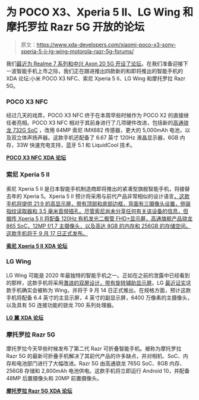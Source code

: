 # 为 POCO X3、Xperia 5 II、LG Wing 和摩托罗拉 Razr 5G 开放的论坛

> 原文：<https://www.xda-developers.com/xiaomi-poco-x3-sony-xperia-5-ii-lg-wing-motorola-razr-5g-forums/>

我们[最近为 Realme 7 系列和中兴 Axon 20 5G 开设了论坛](https://www.xda-developers.com/xda-forums-realme-7-pro-zte-axon-20-now-open/)。在我们准备迎接下一波智能手机上市之际，我们正在跟进推出四款新的和即将推出的智能手机的 XDA 论坛:小米 POCO X3 NFC、索尼 Xperia 5 II、LG Wing 和摩托罗拉 Razr 5G。

### POCO X3 NFC

经过几天的戏弄，POCO X3 NFC 终于在本周早些时候作为 POCO X2 的直接继任者亮相。POCO X3 NFC 相对于其前身进行了几项硬件改进，包括新的[高通骁龙 732G SoC](https://www.xda-developers.com/qualcomm-snapdragon-732g/) ，改用 64MP 索尼 IMX682 传感器，更大的 5,000mAh 电池，以及双立体声扬声器。这款手机还配备了 6.67 英寸 120Hz 液晶显示器，6GB 内存，33W 快速充电支持，蓝牙 5.1 和 LiquidCool 技术。

**[POCO X3 NFC XDA 论坛](https://forum.xda-developers.com/xiaomi-poco-x3-nfc)**

### 索尼 Xperia 5 II

索尼 Xperia 5 II 是日本智能手机制造商即将推出的紧凑型旗舰智能手机，将接替去年的 Xperia 5。Xperia 5 II 预计将采用与前代产品非常相似的设计语言[，这款手机将提供 21:9 的高显示屏，带有顶部和底部边框，背面有三摄像头设置，侧装指纹读取器和 3.5 毫米音频插孔。尽管索尼尚未分享任何有关该设备的信息，但据传 Xperia 5 II 将配备 120Hz 有机发光二极管 FHD+显示屏，高通旗舰产品骁龙 865 SoC，12MP f/1.7 主摄像头，以及高达 8GB 的内存和 256GB 的存储空间。这款手机将于 9 月 17 日正式发布。](https://www.xda-developers.com/sony-xperia-5-ii-leaked-render-shows-off-familiar-design-camera-shutter-key/)

**[索尼 Xperia 5 II XDA 论坛](https://forum.xda-developers.com/sony-xperia-5-ii)**

### LG Wing

LG Wing 可能是 2020 年最独特的智能手机之一。正如在之前的泄露中已经看到的那样，这款手机将采用[激进的双屏设计，带有旋转辅助显示屏](https://www.xda-developers.com/lg-wing-us-launch-pricing/)。LG [最近证实](https://www.xda-developers.com/lg-show-off-dual-screen-wing-smartphone-september-14/)这款手机确实会被称为 Wing，并将于 9 月 14 日正式推出。在规格方面，预计这款手机将配备 6.4 英寸的主显示屏，4 英寸的副显示屏，6400 万像素的主摄像头，以及具有 5G 连接功能的骁龙 700 系列处理器。

**[LG 翼 XDA 论坛](https://forum.xda-developers.com/lg-wing)**

### 摩托罗拉 Razr 5G

摩托罗拉今天早些时候发布了第二代 Razr 可折叠智能手机。被称为摩托罗拉 Razr 5G 的最新可折叠手机解决了其前代产品的许多缺点，并对相机、SoC、内存和电池部门进行了大幅改进。Razr 5G 由高通骁龙 765G SoC、8GB 内存、256GB 存储和 2,800mAh 电池供电。这款手机将立即运行 Android 10，并配备 48MP 后置摄像头和 20MP 前置摄像头。

**[摩托罗拉 Razr 5G XDA 论坛](https://forum.xda-developers.com/motorola-razr-5g)**